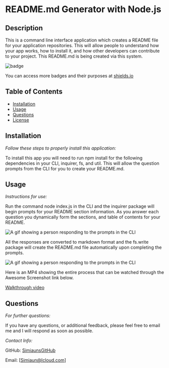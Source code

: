 # README.md Generator with Node.js

## Description

This is a command line interface application which creates a README file for your application repositories. This will allow people to understand how your app works, how to install it, and how other developers can contribute to your project. This README.md is being created via this system.

![badge](https://img.shields.io/badge/license-MITLicense-brightorange)

You can access more badges and their purposes at [shields.io](https://shields.io)

## Table of Contents
  * [Installation](#installation)
  * [Usage](#usage)
  * [Questions](#questions)
  * [License](#license)
    
    
## Installation
    
  _Follow these steps to properly install this application:_

  To install this app you will need to run npm install for the following dependencies in your CLI, inquirer, fs, and util. This will allow the question prompts from the CLI for you to create your README.md.
      
## Usage

  _Instructions for use:_

  Run the command node index.js in the CLI and the inquirer package will begin prompts for your README section information. As you answer each question you dynamically form the sections, and table of contents for your README. 
  
  ![A gif showing a person responding to the prompts in the CLI](https://media.giphy.com/media/hz6c9YpqAf60YLY57r/giphy.gif)
  
  All the responses are converted to markdown format and the fs.write package will create the README.md file automatically upon completing the prompts.
  
  ![A gif showing a person responding to the prompts in the CLI](https://media.giphy.com/media/LxMksZYZNKGAI7FFpm/giphy.gif)
  
  Here is an MP4 showing the entire process that can be watched through the Awesome Screenshot link below.
  
  [Walkthrough video](https://www.awesomescreenshot.com/video/3388382?key=680ec7d79b8e96a3e71766765730a916)
  
  
      
## Questions
      
  _For further questions:_

  If you have any questions, or additional feedback, please feel free to email me and I will respond as soon as possible.
  
  _Contact Info:_

  GitHub: [SimiaunsGitHub](https://github.com/Simiaun)

  Email: [Simiaun@Icloud.com]
